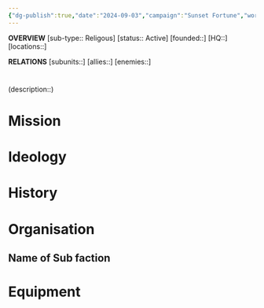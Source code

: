 ```yaml
---
{"dg-publish":true,"date":"2024-09-03","campaign":"Sunset Fortune","world":"Tor","game_date":null,"type":"faction","first mentioned":null,"met":null,"rel":null,"tags":["faction","VoR"],"icon":"FasUsers","permalink":"/valor-of-rain/cult-of-alstriza/","dgPassFrontmatter":true,"created":"2024-09-03T16:44:32.961+09:30","updated":"2024-10-14T13:47:57.337+10:30"}
---
```


**OVERVIEW**
[sub-type:: Religous]
[status:: Active]
[founded::]
[HQ::]
[locations::]

**RELATIONS**
[subunits::]
[allies::]
[enemies::]

# 
(description::)



# Mission


# Ideology



# History





# Organisation



## Name of Sub faction 



# Equipment

